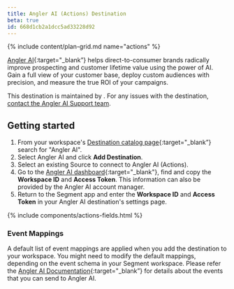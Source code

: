 ```yaml
---
title: Angler AI (Actions) Destination
beta: true
id: 668d1cb2a1dcc5ad33228d92
---
```


{% include content/plan-grid.md name="actions" %}

[Angler AI](https://getangler.ai/?utm_source=segmentio&utm_medium=docs&utm_campaign=partners){:target="_blank”} helps direct-to-consumer brands radically improve prospecting and customer lifetime value using the power of AI. Gain a full view of your customer base, deploy custom audiences with precision, and measure the true ROI of your campaigns.

This destination is maintained by <Angler AI>. For any issues with the destination, [contact the Angler AI Support team](mailto:support@getangler.ai).


## Getting started

1. From your workspace's [Destination catalog page](https://app.segment.com/goto-my-workspace/destinations/catalog){:target="_blank”} search for "Angler AI".
2. Select Angler AI and click **Add Destination**.
3. Select an existing Source to connect to Angler AI (Actions).
4. Go to the [Angler AI dashboard](https://getangler.ai){:target="_blank"}, find and copy the **Workspace ID** and **Access Token**. This information can also be provided by the Angler AI account manager.
5. Return to the Segment app and enter the **Workspace ID** and **Access Token** in your Angler AI destination's settings page.


{% include components/actions-fields.html %}


### Event Mappings

A default list of event mappings are applied when you add the destination to your workspace. You might need to modify the default mappings, depending on the event schema in your Segment workspace. Please refer the [Angler AI Documentation](https://docs.getangler.ai/docs/using-gtm-to-setup-events?utm_source=segmentio&utm_medium=docs&utm_campaign=partners){:target="_blank”} for details about the events that you can send to Angler AI.
